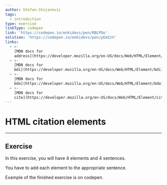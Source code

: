 ```yaml
---
author: Stefan-Stojanovic
tags:
  - introduction
type: exercise
linkType: codepen
link: 'https://codepen.io/enkidevs/pen/RBLPOo'
solution: 'https://codepen.io/enkidevs/pen/yEmZzV'
links:
  - >-
    [MDN docs for
    address](https://developer.mozilla.org/en-US/docs/Web/HTML/Element/address){website}
  - >-
    [MDN docs for
    bdi](https://developer.mozilla.org/en-US/docs/Web/HTML/Element/bdi){website}
  - >-
    [MDN docs for
    bdo](https://developer.mozilla.org/en-US/docs/Web/HTML/Element/bdo){website}
  - >-
    [MDN docs for
    cite](https://developer.mozilla.org/en-US/docs/Web/HTML/Element/cite){website}
---
```


# HTML citation elements


---

## Exercise

In this exercise, you will have 4 elements and 4 sentences.

You have to add each element to the appropriate sentence.

Example of the finished exercise is on codepen.
